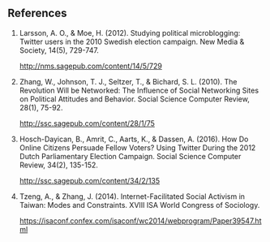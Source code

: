 ## References ##

1. Larsson, A. O., & Moe, H. (2012). Studying political microblogging: Twitter users in the 2010 Swedish election campaign. New Media & Society, 14(5), 729-747.

   http://nms.sagepub.com/content/14/5/729

2. Zhang, W., Johnson, T. J., Seltzer, T., & Bichard, S. L. (2010). The Revolution Will be Networked: The Influence of Social Networking Sites on Political Attitudes and Behavior. Social Science Computer Review, 28(1), 75-92.

   http://ssc.sagepub.com/content/28/1/75

3. Hosch-Dayican, B., Amrit, C., Aarts, K., & Dassen, A. (2016). How Do Online Citizens Persuade Fellow Voters? Using Twitter During the 2012 Dutch Parliamentary Election Campaign. Social Science Computer Review, 34(2), 135-152.

   http://ssc.sagepub.com/content/34/2/135

4. Tzeng, A., & Zhang, J. (2014). Internet-Facilitated Social Activism in Taiwan: Modes and Constraints. XVIII ISA World Congress of Sociology.

   https://isaconf.confex.com/isaconf/wc2014/webprogram/Paper39547.html
